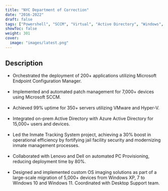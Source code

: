 ```yaml
---
title: "NYC Department of Correction"
date: "2016-2022"
draft: false
tags: ["Powershell", "SCCM", "Virtual", "Active Directory", "Windows", "Linux"]
showToc: false
weight: 301
cover:
  image: "images/latest.png"
---
```


## Description

- Orchestrated the deployment of 200+ applications utilizing Microsoft Endpoint Configuration Manager.<br><br>
- Implemented and automated patch management for 7,000+ devices using Microsoft SCCM.<br><br>
- Achieved 99% uptime for 350+ servers utilizing VMware and Hyper-V.<br><br>
- Integrated on-prem Active Directory with Azure Active Directory for 15,000+ users and devices.<br><br>
- Led the Inmate Tracking System project, achieving a 30% boost in operational efficiency by fortifying jail facility security and modernizing inmate management processes.<br><br>
- Collaborated with Lenovo and Dell on automated PC Provisioning, reducing deployment time by 80%.<br><br>
- Designed and implemented custom OS imaging solutions as part of a large-scale migration of 5,000+ devices from Windows XP, 7 to Windows 10 and Windows 11. Coordinated with Desktop Support team.<br><br>
